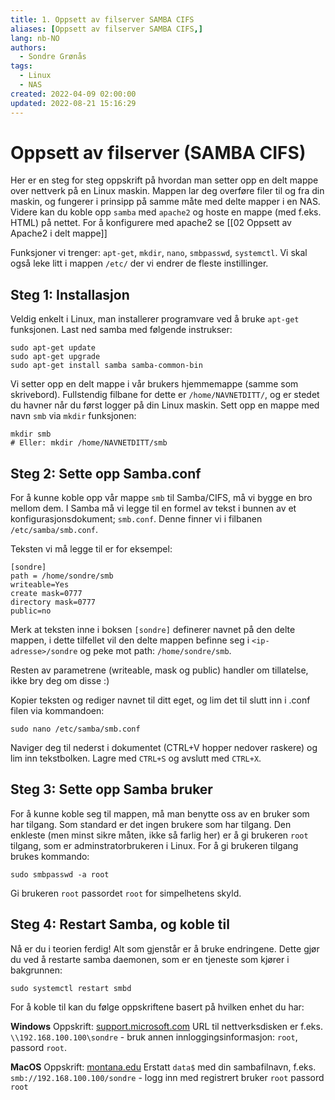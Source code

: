 ```yaml
---
title: 1. Oppsett av filserver SAMBA CIFS
aliases: [Oppsett av filserver SAMBA CIFS,]
lang: nb-NO
authors:
  - Sondre Grønås
tags:
  - Linux
  - NAS
created: 2022-04-09 02:00:00
updated: 2022-08-21 15:16:29
---
```

# Oppsett av filserver (SAMBA CIFS)
Her er en steg for steg oppskrift på hvordan man setter opp en delt mappe over nettverk på en Linux maskin. Mappen lar deg overføre filer til og fra din maskin, og fungerer i prinsipp på samme måte med delte mapper i en NAS. Videre kan du koble opp `samba` med `apache2` og hoste en mappe (med f.eks. HTML) på nettet. For å konfigurere med apache2 se [[02 Oppsett av Apache2 i delt mappe]]

Funksjoner vi trenger: `apt-get`, `mkdir`, `nano`, `smbpasswd`, `systemctl`. Vi skal også leke litt i mappen `/etc/` der vi endrer de fleste instillinger.

## Steg 1: Installasjon
Veldig enkelt i Linux, man installerer programvare ved å bruke `apt-get` funksjonen. Last ned samba med følgende instrukser:
```shell
sudo apt-get update
sudo apt-get upgrade
sudo apt-get install samba samba-common-bin
```

Vi setter opp en delt mappe i vår brukers hjemmemappe (samme som skrivebord). Fullstendig filbane for dette er `/home/NAVNETDITT/`, og er stedet du havner når du først logger på din Linux maskin. Sett opp en mappe med navn `smb` via `mkdir` funksjonen:
```shell
mkdir smb
# Eller: mkdir /home/NAVNETDITT/smb
```

## Steg 2: Sette opp Samba.conf
For å kunne koble opp vår mappe `smb` til Samba/CIFS, må vi bygge en bro mellom dem. I Samba må vi legge til en formel av tekst i bunnen av et konfigurasjonsdokument; `smb.conf`. Denne finner vi i filbanen `/etc/samba/smb.conf`.

Teksten vi må legge til er for eksempel:
```comment
[sondre]
path = /home/sondre/smb
writeable=Yes
create mask=0777
directory mask=0777
public=no
```
Merk at teksten inne i boksen `[sondre]` definerer navnet på den delte mappen, i dette tilfellet vil den delte mappen befinne seg i `<ip-adresse>/sondre` og peke mot path: `/home/sondre/smb`.

Resten av parametrene (writeable, mask og public) handler om tillatelse, ikke bry deg om disse :)

Kopier teksten og rediger navnet til ditt eget, og lim det til slutt inn i .conf filen via kommandoen:
```shell
sudo nano /etc/samba/smb.conf
```
Naviger deg til nederst i dokumentet (CTRL+V hopper nedover raskere) og lim inn tekstbolken. Lagre med `CTRL+S` og avslutt med `CTRL+X`.

## Steg 3: Sette opp Samba bruker
For å kunne koble seg til mappen, må man benytte oss av en bruker som har tilgang. Som standard er det ingen brukere som har tilgang. Den enkleste (men minst sikre måten, ikke så farlig her) er å gi brukeren `root` tilgang, som er adminstratorbrukeren i Linux. For å gi brukeren tilgang brukes kommando:
```shell
sudo smbpasswd -a root
```
Gi brukeren `root` passordet `root` for simpelhetens skyld.

## Steg 4: Restart Samba, og koble til
Nå er du i teorien ferdig! Alt som gjenstår er å bruke endringene. Dette gjør du ved å restarte samba daemonen, som er en tjeneste som kjører i bakgrunnen:
```shell
sudo systemctl restart smbd
```

For å koble til kan du følge oppskriftene basert på hvilken enhet du har:

**Windows**
Oppskrift: [support.microsoft.com](https://support.microsoft.com/en-us/windows/map-a-network-drive-in-windows-29ce55d1-34e3-a7e2-4801-131475f9557d)
URL til nettverksdisken er f.eks. `\\192.168.100.100\sondre` - bruk annen innloggingsinformasjon: `root`, passord `root`.

**MacOS**
Oppskrift: [montana.edu](https://ag.montana.edu/it/support/smb-macs.html)
Erstatt `data$` med din sambafilnavn, f.eks. `smb://192.168.100.100/sondre` - logg inn med registrert bruker `root` passord `root`